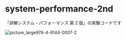 # system-performance-2nd

「詳解システム・パフォーマンス 第 2 版」の実験コードです

![picture_large978-4-8144-0007-2](https://github.com/pea-sys/linux-experiments/assets/49807271/1688ab32-f155-440e-a6ae-119733a905d5)
